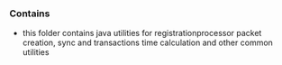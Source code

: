 ### Contains
* this folder contains java utilities for registrationprocessor packet creation, sync and transactions time calculation and other common utilities
